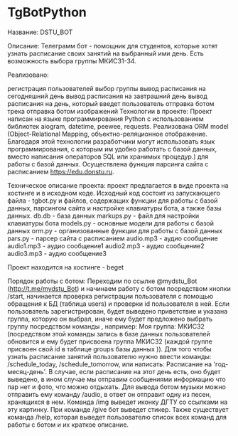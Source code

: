 # TgBotPython

Название:
DSTU_BOT

Описание:
Телеграмм бот - помощник для студентов, которые хотят узнать расписание своих занятий на выбранный ими день. Есть возможность выбора группы МКИС31-34.

Реализовано:

регистрация пользователей
выбор группы
вывод расписания на сегодняшний день
вывод расписания на завтрашний день
вывод расписания на день, который введет пользователь
отправка ботом трека
отправка ботом изображений
Технологии в проекте:
Проект написан на языке программирования Python c использованием библиотек aiogram, datetime, peewee, requests. Реализована ORM model (Object-Relational Mapping, объектно-реляционное отображение. Благодаря этой технологии разработчики могут использовать язык программирования, с которым им удобно работать с базой данных, вместо написания операторов SQL или хранимых процедур.) для работы с базой данных. Осуществлена функция парсинга сайта с расписанием https://edu.donstu.ru.

Техническое описание проекта:
проект предлагается в виде проекта на хостинге и в исходном коде. Исходный код состоит из запускающего файла - tgbot.py и файлов, содержащих функции для работы с базой данных, парсингом сайта и настройке клавиатуры бота, а также базы данных. db.db - база данных markups.py - файл для настройки клавиатуры бота models.py - основные модели для работы с базой данных orm.py - организованные функции для работы с базой данных pars.py - парсер сайта с расписанием audio.mp3 - аудио сообщение audio1.mp3 - аудио сообщение1 audio2.mp3 - аудио сообщение2 audio3.mp3 - аудио сообщение3

Проект находится на хостинге - beget

Порядок работы с ботом:
Переходим по ссылке @mydstu_Bot (http://t.me/mydstu_Bot) и начинаем работу с ботом посредством кнопки /start, начинается проверка регистрации пользователя с помощью обращения к БД (таблица users) и проверки id пользователя в ней. Если пользователь зарегистрирован, будет выведено приветствие и указана группа, которую он выбрал, иначе ему будет предложено выбрать группу посредством команды , например: Моя группа: МКИС32 (посредством этой команды запись в базе данных пользователей обновится и ему будет присвоена группа МКИС32 (каждой группе присвоен свой id в таблице groups базы данных )).
Для того чтобы узнать расписание занятий пользователю нужно ввести команды: /schedule_today, /schedule_tomorrow, или написать: Расписание на 'год-месяц-день'. В случае, если расписание на этот день есть, оно будет выведено, в ином случае мы отправим сообщениями информацию что пар нет и фото, что можно отдыхать.
Для вывода ботом музыки можно отправить ему команду /audio, в ответ он отправит одну из песен, хранящихся в нем.
Команда /img выведет иконку ДГТУ со ссылками на эту картинку.
При команде /give бот выведет стикер.
Также существует команда /help, которая выведет пользователю список всех команд для работы с ботом и их краткое описание.
